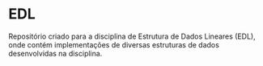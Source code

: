 # EDL
Repositório criado para a disciplina de Estrutura de Dados Lineares (EDL), onde contém implementações de diversas estruturas de dados desenvolvidas na disciplina.
